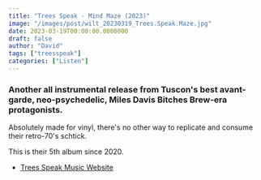```yaml
---
title: "Trees Speak - Mind Maze (2023)"
image: "/images/post/wilt_20230319_Trees.Speak.Maze.jpg"
date: 2023-03-19T00:00:00.0000000
draft: false
author: "David"
tags: ["treesspeak"]
categories: ["Listen"]
---
```

### Another all instrumental release from Tuscon's best avant-garde, neo-psychedelic, Miles Davis Bitches Brew-era protagonists.

 Absolutely made for vinyl, there's no other way to replicate and consume their retro-70's schtick. 

 This is their 5th album since 2020. 

-  [Trees Speak Music Website](https://www.treesspeakmusic.com)